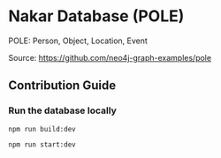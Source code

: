 # Nakar Database (POLE)

POLE: Person, Object, Location, Event

Source: https://github.com/neo4j-graph-examples/pole

## Contribution Guide

### Run the database locally

```shell
npm run build:dev
```

```shell
npm run start:dev
```


